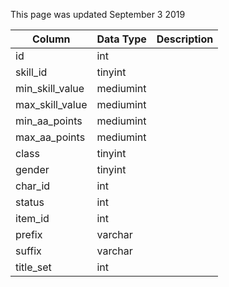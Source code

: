 This page was updated September 3 2019

| Column          | Data Type | Description |
| --------------- | --------- | ----------- |
| id              | int       |             |
| skill_id        | tinyint   |             |
| min_skill_value | mediumint |             |
| max_skill_value | mediumint |             |
| min_aa_points   | mediumint |             |
| max_aa_points   | mediumint |             |
| class           | tinyint   |             |
| gender          | tinyint   |             |
| char_id         | int       |             |
| status          | int       |             |
| item_id         | int       |             |
| prefix          | varchar   |             |
| suffix          | varchar   |             |
| title_set       | int       |             |
